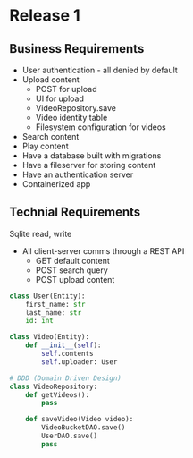# Release 1

## Business Requirements
* User authentication - all denied by default
* Upload content
  * POST for upload
  * UI for upload
  * VideoRepository.save
  * Video identity table
  * Filesystem configuration for videos
* Search content
* Play content
* Have a database built with migrations
* Have a fileserver for storing content
* Have an authentication server
* Containerized app

## Technial Requirements
Sqlite
    read, write

* All client-server comms through a REST API
  * GET default content
  * POST search query
  * POST upload content

```python
class User(Entity):
    first_name: str
    last_name: str
    id: int

class Video(Entity):
    def __init__(self):
        self.contents
        self.uploader: User

# DDD (Domain Driven Design)
class VideoRepository:
    def getVideos():
        pass

    def saveVideo(Video video):
        VideoBucketDAO.save()
        UserDAO.save()
        pass
```